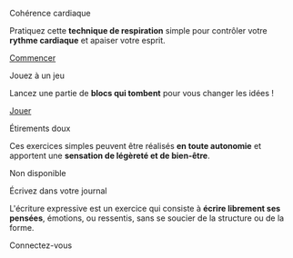 <div class="tileset">
    <div class="tile" style="flex: 6;">
        <img src="{{ ASSET static/detente/coherence_cardiaque.webp }}" alt="" />
        <div>
            <p class="title">Cohérence cardiaque</p>
            <p>Pratiquez cette <b>technique de respiration</b> simple pour contrôler votre <b>rythme cardiaque</b> et apaiser votre esprit.</p>
            <div class="actions">
                <a href="/coherence">Commencer</a>
            </div>
        </div>
    </div>
    <div class="tile" style="flex: 5;">
        <img src="{{ ASSET static/detente/jeu_staks.webp }}" alt="" />
        <div>
            <p class="title">Jouez à un jeu</p>
            <p>Lancez une partie de <b>blocs qui tombent</b> pour vous changer les idées !</p>
            <div class="actions">
                <a href="/staks">Jouer</a>
            </div>
        </div>
    </div>
    <div class="tile" style="flex: 5;">
        <img src="{{ ASSET static/detente/etirements_doux.webp }}" alt="" />
        <div>
            <p class="title">Étirements doux</p>
            <p>Ces exercices simples peuvent être réalisés <b>en toute autonomie</b> et apportent une <b>sensation de légèreté et de bien-être</b>.</p>
            <div class="actions">
                <a class="disabled">Non disponible</a>
            </div>
        </div>
    </div>
    <div class="tile" style="flex: 6;">
        <img src="{{ ASSET static/detente/ecriture_expressive.webp }}" alt="" />
        <div>
            <p class="title">Écrivez dans votre journal</p>
            <p>L'écriture expressive est un exercice qui consiste à <b>écrire librement ses pensées</b>, émotions, ou ressentis, sans se soucier de la structure ou de la forme.</p>
            <div class="actions">
                <a class="disabled">Connectez-vous</a>
            </div>
        </div>
    </div>
</div>
